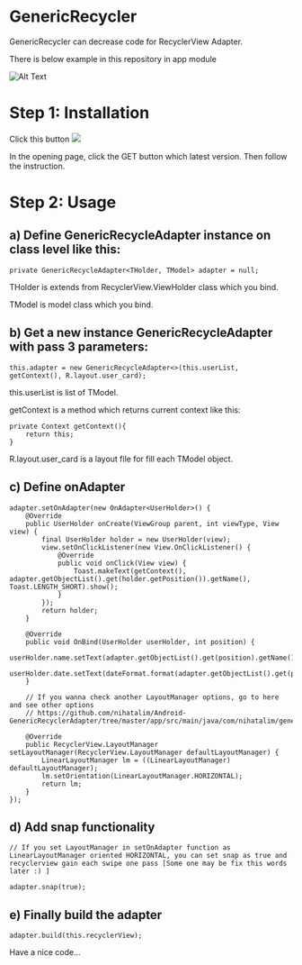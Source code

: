 # GenericRecycler

GenericRecycler can decrease code for RecyclerView Adapter.

There is below example in this repository in app module

![Alt Text](https://github.com/nihatalim/DragList/raw/master/GenericRecyclerWithDragListExample.gif)

# Step 1: Installation

Click this button
[![](https://jitpack.io/v/nihatalim/DragList.svg)](https://jitpack.io/#nihatalim/genericrecycler)

In the opening page, click the GET button which latest version.
Then follow the instruction.

# Step 2: Usage

## a) Define GenericRecycleAdapter instance on class level like this:

```
private GenericRecycleAdapter<THolder, TModel> adapter = null;
```

THolder is extends from RecyclerView.ViewHolder class which you bind.

TModel is model class which you bind.

## b) Get a new instance GenericRecycleAdapter with pass 3 parameters:

```
this.adapter = new GenericRecycleAdapter<>(this.userList, getContext(), R.layout.user_card);
```

this.userList is list of TModel.

getContext is a method which returns current context like this:

```
private Context getContext(){
    return this;
}
```

R.layout.user_card is a layout file for fill each TModel object. 

## c) Define onAdapter

```
adapter.setOnAdapter(new OnAdapter<UserHolder>() {
    @Override
    public UserHolder onCreate(ViewGroup parent, int viewType, View view) {
        final UserHolder holder = new UserHolder(view);
        view.setOnClickListener(new View.OnClickListener() {
            @Override
            public void onClick(View view) {
                Toast.makeText(getContext(), adapter.getObjectList().get(holder.getPosition()).getName(), Toast.LENGTH_SHORT).show();
            }
        });
        return holder;
    }

    @Override
    public void OnBind(UserHolder userHolder, int position) {
        userHolder.name.setText(adapter.getObjectList().get(position).getName());
        userHolder.date.setText(dateFormat.format(adapter.getObjectList().get(position).getDate()));
    }

    // If you wanna check another LayoutManager options, go to here and see other options
    // https://github.com/nihatalim/Android-GenericRecyclerAdapter/tree/master/app/src/main/java/com/nihatalim/genericrecycler/activities
        
    @Override
    public RecyclerView.LayoutManager setLayoutManager(RecyclerView.LayoutManager defaultLayoutManager) {
        LinearLayoutManager lm = ((LinearLayoutManager) defaultLayoutManager);
        lm.setOrientation(LinearLayoutManager.HORIZONTAL);
        return lm;
    }
});

```

## d) Add snap functionality 

```
// If you set LayoutManager in setOnAdapter function as LinearLayoutManager oriented HORIZONTAL, you can set snap as true and recyclerview gain each swipe one pass [Some one may be fix this words later :) ]

adapter.snap(true);
```


## e) Finally build the adapter 

```
adapter.build(this.recyclerView);
```

Have a nice code...
